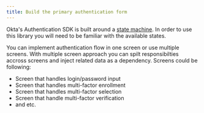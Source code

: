 ```yaml
---
title: Build the primary authentication form
---
```

Okta's Authentication SDK is built around a [state machine](https://developer.okta.com/docs/api/resources/authn#transaction-state). In order to use this library you will need to be familiar with the available states.

You can implement authentication flow in one screen or use multiple screens.
With multiple screen approach you can spilt responsibilties accross screens and inject related data as a dependency. Screens could be following:
- Screen that handles login/password input
- Screen that handles multi-factor enrollment
- Screen that handles multi-factor selection
- Screen that handle multi-factor verification
- and etc.

<NextSectionLink/>

